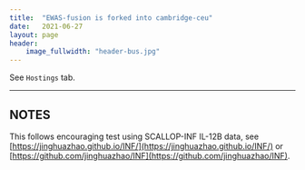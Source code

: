 ```yaml
---
title:  "EWAS-fusion is forked into cambridge-ceu"
date:   2021-06-27
layout: page
header:
    image_fullwidth: "header-bus.jpg"
---
```


See `Hostings` tab.

<!--more-->

---

## NOTES

This follows encouraging test using SCALLOP-INF IL-12B data, see [https://jinghuazhao.github.io/INF/](https://jinghuazhao.github.io/INF/) or [https://github.com/jinghuazhao/INF](https://github.com/jinghuazhao/INF).
